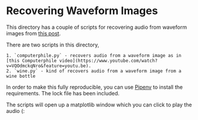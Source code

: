 # Recovering Waveform Images

This directory has a couple of scripts for recovering audio from
waveform images from [this
post](https://www.paulkepley.com/2021-02-08-WineImagesIntoSound/). 

There are two scripts in this directory,

	1. `computerphile.py` - recovers audio from a waveform image as in [this Computerphile video](https://www.youtube.com/watch?v=VQOdmckqNro&feature=youtu.be).
	2. `wine.py` - kind of recovers audio from a waveform image from a wine bottle
	
In order to make this fully reproducible, you can use
[Pipenv](https://pipenv.pypa.io/en/latest/) to install the
requirements. The lock file has been included.

The scripts will open up a matplotlib window which you can click to
play the audio (:
